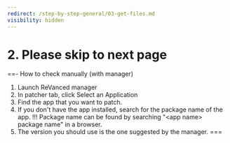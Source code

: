 ```yaml
---
redirect: /step-by-step-general/03-get-files.md
visibility: hidden
---
```


# 2. Please skip to next page

==- How to check manually (with manager)
1. Launch ReVanced manager
2. In patcher tab, click Select an Application
3. Find the app that you want to patch.
4. If you don't have the app installed, search for the package name of the app. 
!!!
Package name can be found by searching "\<app name\> package name" in a browser.
5. The version you should use is the one suggested by the manager.
===
